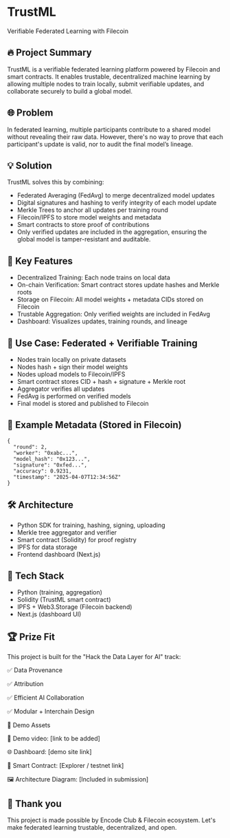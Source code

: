 # TrustML

Verifiable Federated Learning with Filecoin

## 🔥 Project Summary

TrustML is a verifiable federated learning platform powered by Filecoin and smart contracts. It enables trustable, decentralized machine learning by allowing multiple nodes to train locally, submit verifiable updates, and collaborate securely to build a global model.

## 🌐 Problem

In federated learning, multiple participants contribute to a shared model without revealing their raw data. However, there's no way to prove that each participant's update is valid, nor to audit the final model’s lineage.

## 💡 Solution

TrustML solves this by combining:

- Federated Averaging (FedAvg) to merge decentralized model updates
- Digital signatures and hashing to verify integrity of each model update
- Merkle Trees to anchor all updates per training round
- Filecoin/IPFS to store model weights and metadata
- Smart contracts to store proof of contributions
- Only verified updates are included in the aggregation, ensuring the global model is tamper-resistant and auditable.

## 🧠 Key Features

- Decentralized Training: Each node trains on local data
- On-chain Verification: Smart contract stores update hashes and Merkle roots
- Storage on Filecoin: All model weights + metadata CIDs stored on Filecoin
- Trustable Aggregation: Only verified weights are included in FedAvg
- Dashboard: Visualizes updates, training rounds, and lineage

## 🎯 Use Case: Federated + Verifiable Training

- Nodes train locally on private datasets
- Nodes hash + sign their model weights
- Nodes upload models to Filecoin/IPFS
- Smart contract stores CID + hash + signature + Merkle root
- Aggregator verifies all updates
- FedAvg is performed on verified models
- Final model is stored and published to Filecoin

## 🧱 Example Metadata (Stored in Filecoin)

```
{
  "round": 2,
  "worker": "0xabc...",
  "model_hash": "0x123...",
  "signature": "0xfed...",
  "accuracy": 0.9231,
  "timestamp": "2025-04-07T12:34:56Z"
}
```

## 🛠 Architecture

- Python SDK for training, hashing, signing, uploading
- Merkle tree aggregator and verifier
- Smart contract (Solidity) for proof registry
- IPFS for data storage
- Frontend dashboard (Next.js)

## 🚀 Tech Stack

- Python (training, aggregation)
- Solidity (TrustML smart contract)
- IPFS + Web3.Storage (Filecoin backend)
- Next.js (dashboard UI)

## 🏆 Prize Fit

This project is built for the "Hack the Data Layer for AI" track:

✅ Data Provenance

✅ Attribution

✅ Efficient AI Collaboration

✅ Modular + Interchain Design

📎 Demo Assets

🎥 Demo video: [link to be added]

🌐 Dashboard: [demo site link]

🧾 Smart Contract: [Explorer / testnet link]

🖼 Architecture Diagram: [Included in submission]

## 🙌 Thank you

This project is made possible by Encode Club & Filecoin ecosystem.
Let's make federated learning trustable, decentralized, and open.

